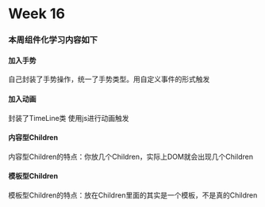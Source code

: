 # Week 16

### 本周组件化学习内容如下

#### 加入手势

自己封装了手势操作，统一了手势类型。用自定义事件的形式触发



#### 加入动画

封装了TimeLine类 使用js进行动画触发



#### 内容型Children

内容型Children的特点：你放几个Children，实际上DOM就会出现几个Children



####  模板型Children

模板型Children的特点：放在Children里面的其实是一个模板，不是真的Children

